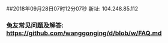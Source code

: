 ##2018年09月28日07时12分07秒 新址: 104.248.85.112
### 兔友常见问题及解答: https://github.com/wanggonging/d/blob/w/FAQ.md
